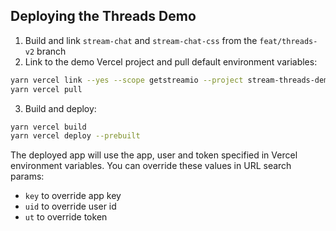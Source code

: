 ## Deploying the Threads Demo

1. Build and link `stream-chat` and `stream-chat-css` from the `feat/threads-v2` branch
2. Link to the demo Vercel project and pull default environment variables:

```sh
yarn vercel link --yes --scope getstreamio --project stream-threads-demo
yarn vercel pull
```

3. Build and deploy:

```sh
yarn vercel build
yarn vercel deploy --prebuilt
```

The deployed app will use the app, user and token specified in Vercel environment variables. You can override these values in URL search params:

- `key` to override app key
- `uid` to override user id
- `ut` to override token
